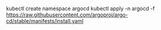 
kubectl create namespace argocd
kubectl apply -n argocd -f https://raw.githubusercontent.com/argoproj/argo-cd/stable/manifests/install.yaml
